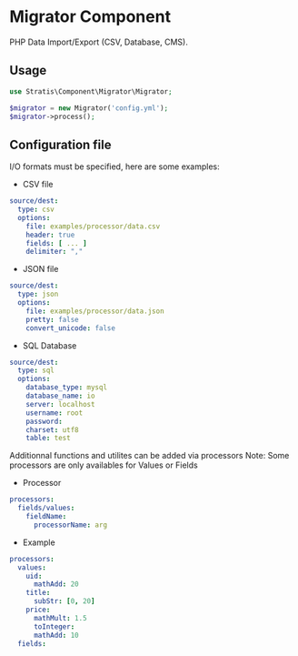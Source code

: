 Migrator Component
==============
PHP Data Import/Export (CSV, Database, CMS).

Usage
---------

```php
use Stratis\Component\Migrator\Migrator;

$migrator = new Migrator('config.yml');
$migrator->process();
```

Configuration file
---------

I/O formats must be specified, here are some examples:

* CSV file
```yaml
source/dest:
  type: csv
  options:
    file: examples/processor/data.csv
    header: true
    fields: [ ... ]
    delimiter: ","
```

* JSON file
```yaml
source/dest:
  type: json
  options:
    file: examples/processor/data.json
    pretty: false
    convert_unicode: false
```

* SQL Database
```yaml
source/dest:
  type: sql
  options:
    database_type: mysql
    database_name: io
    server: localhost
    username: root
    password: 
    charset: utf8
    table: test
```

Additionnal functions and utilites can be added via processors
Note: Some processors are only availables for Values or Fields

* Processor
```yaml
processors:
  fields/values:
    fieldName:
      processorName: arg
```

* Example
```yaml
processors:
  values:
    uid:
      mathAdd: 20
    title:
      subStr: [0, 20]
    price:
      mathMult: 1.5
      toInteger:
      mathAdd: 10
  fields:
  
```
